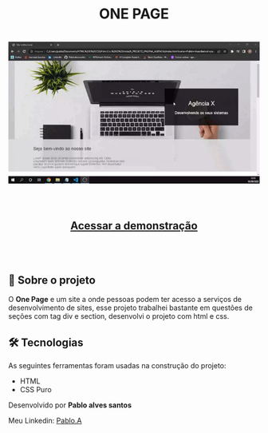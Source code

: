 <h1 align="center">ONE PAGE</h1>

<h1 align="center">
    <img src="./src/one-page.gif">
</h1>


<br>

<h2 align="center">
   <a href="https://one-page-pablo.netlify.app">Acessar a demonstração</a>
<h2>

<br>

## 📕 Sobre o projeto 

O **One Page** e um site  a onde pessoas podem ter acesso a serviços de desenvolvimento de sites, esse projeto trabalhei bastante em questões de seções com tag div e section, desenvolvi o projeto com html e css.

## 🛠 Tecnologias

As seguintes ferramentas foram usadas na construção do projeto:

- HTML
- CSS Puro


Desenvolvido por **Pablo alves santos**

Meu Linkedin: [Pablo.A](https://www.linkedin.com/in/pablo-santos-6b6460243/)
